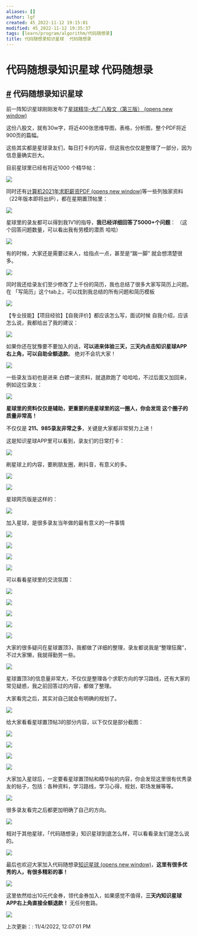```yaml
---
aliases: []
author: lgf
created: 45_2022-11-12 19:15:01
modified: 45_2022-11-12 19:35:37
tags: [learn/program/algorithm/代码随想录]
title: 代码随想录知识星球  代码随想录
---
```

# 代码随想录知识星球 代码随想录
## [#](https://programmercarl.com/#%E4%BB%A3%E7%A0%81%E9%9A%8F%E6%83%B3%E5%BD%95%E7%9F%A5%E8%AF%86%E6%98%9F%E7%90%83) 代码随想录知识星球

前一阵知识星球刚刚发布了[星球精华-大厂八股文（第三版） (opens new window)](https://programmercarl.com/other/kstar_baguwen.html)

这份八股文，就有30w字，将近400张思维导图，表格，分析图，整个PDF将近900页的篇幅。

这些其实都是星球录友们，每日打卡的内容，但这我也仅仅是整理了一部分，因为信息量确实巨大。

目前星球里已经有将近1000 个精华帖：

![](https://code-thinking-1253855093.file.myqcloud.com/pics/20221028105054.png)

同时还有[计算机2021年求职薪资PDF (opens new window)](https://programmercarl.com/other/2021salary.html)等一些列独家资料（22年版本即将出炉），都在星期置顶帖里：

![](https://code-thinking-1253855093.file.myqcloud.com/pics/20221104122953.png)

星球里的录友都可以得到我1V1的指导，**我已经详细回答了5000+个问题**： （这个回答问题数量，可以看出我有劳模的潜质 哈哈）

![](https://code-thinking-1253855093.file.myqcloud.com/pics/20221028104709.png)

有的时候，大家还是需要过来人，给指点一点，甚至是“踹一脚” 就会想清楚很多。

![](https://code-thinking-1253855093.file.myqcloud.com/pics/20220215164352.png)

同时我还给录友们至少修改了上千份的简历，我也总结了很多大家写简历上问题。在 「写简历」这个tab上，可以找到我总结的所有问题和简历模板

![](https://code-thinking-1253855093.file.myqcloud.com/pics/20220516160018.png)

【专业技能】【项目经验】【自我评价】都应该怎么写，面试时候 自我介绍，应该怎么说，我都给出了我的建议：

![](https://code-thinking-1253855093.file.myqcloud.com/pics/20220516155906.png)

如果你还在犹豫要不要加入的话，**可以进来体验三天，三天内点击知识星球APP右上角，可以自助全额退款**。 绝对不会坑大家！

![](https://programmercarl.com/assets/img/%E6%98%9F%E7%90%83%E4%BC%98%E6%83%A0%E5%88%B8.86454737.png)

一些录友当初也是进来 白嫖一波资料，就退款跑了 哈哈哈，不过后面又加回来，例如这位录友：

![](https://code-thinking-1253855093.file.myqcloud.com/pics/20220516160948.png)

**星球里的资料仅仅是辅助，更重要的是星球里的这一圈人，你会发现 这个圈子的质量非常高！**

不仅仅是 **211、985录友非常之多**，关键是大家都非常努力上进！

这是知识星球APP里可以看到，录友们的日常打卡：

![](https://code-thinking-1253855093.file.myqcloud.com/pics/20220516161612.png)

刷星球上的内容，要刷朋友圈，刷抖音，有意义的多。

![](https://code-thinking-1253855093.file.myqcloud.com/pics/20220321152039.png)

![](https://code-thinking-1253855093.file.myqcloud.com/pics/20211208223737.png)

星球网页版是这样的：

![](https://code-thinking-1253855093.file.myqcloud.com/pics/20220517161228.png)

加入星球，是很多录友当年做的最有意义的一件事情

![](https://code-thinking-1253855093.file.myqcloud.com/pics/20220103142102.png)

![](https://code-thinking-1253855093.file.myqcloud.com/pics/20220310154516.png)

![](https://code-thinking-1253855093.file.myqcloud.com/pics/20211217103704.png)

![](https://code-thinking-1253855093.file.myqcloud.com/pics/20211122223125.png)

可以看看星球里的交流氛围：

![](https://code-thinking-1253855093.file.myqcloud.com/pics/20211112170200.png)

![](https://code-thinking-1253855093.file.myqcloud.com/pics/20211112170840.png)

![](https://code-thinking-1253855093.file.myqcloud.com/pics/20211115182306.png)

![](https://code-thinking-1253855093.file.myqcloud.com/pics/20220115000350.png)

![](https://code-thinking-1253855093.file.myqcloud.com/pics/20220130214431.png)

大家的很多疑问在星球置顶3，我都做了详细的整理，录友都说我是“整理狂魔”，不过大家懒，我就得勤劳一些。

![](https://code-thinking-1253855093.file.myqcloud.com/pics/20220516162241.png)

星球置顶3的信息量非常大，不仅仅是整理各个求职方向的学习路线，还有大家的常见疑惑，我之前回答过的内容，都做了整理。

大家看完之后，其实对自己就会有明确的规划了。

![](https://code-thinking-1253855093.file.myqcloud.com/pics/20220506151741.png)

给大家看看星球置顶帖3的部分内容，以下仅仅是部分截图：

![](https://code-thinking-1253855093.file.myqcloud.com/pics/20220516215651.png)

![](https://code-thinking-1253855093.file.myqcloud.com/pics/20220516215720.png)

![](https://code-thinking-1253855093.file.myqcloud.com/pics/20220516215746.png)

![](https://code-thinking-1253855093.file.myqcloud.com/pics/20220516215820.png)

大家加入星球后，一定要看星球置顶帖和精华帖的内容，你会发现这里很有优秀录友的帖子，包括：各种资料，学习路线，学习心得，规划，职场发展等等。

![](https://code-thinking-1253855093.file.myqcloud.com/pics/20220517161701.png)

很多录友看完之后都更加明确了自己的方向。

![](https://code-thinking-1253855093.file.myqcloud.com/pics/20220506151741.png)

相对于其他星球，「代码随想录」知识星球到底怎么样，可以看看录友们是怎么说的。

![](https://code-thinking-1253855093.cos.ap-guangzhou.myqcloud.com/pics/20210721143201.png)

最后也欢迎大家加入代码随想录[知识星球 (opens new window)](https://mp.weixin.qq.com/s/wPaJumc8afuzWLo72yRlIw)，**这里有很多优秀的人，有很多精彩的事！**

![](https://code-thinking-1253855093.file.myqcloud.com/pics/20220209171637.png)

这里依然给出10元代金券，领代金券加入，如果感觉不值得，**三天内知识星球APP右上角直接全额退款！** 无任何套路。

![](https://programmercarl.com/assets/img/%E6%98%9F%E7%90%83%E4%BC%98%E6%83%A0%E5%88%B8.86454737.png)

上次更新：: 11/4/2022, 12:07:01 PM